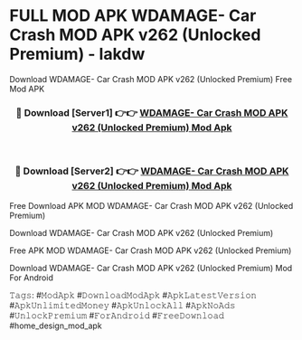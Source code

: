 # FULL MOD APK WDAMAGE- Car Crash MOD APK v262 (Unlocked Premium) - lakdw
Download WDAMAGE- Car Crash MOD APK v262 (Unlocked Premium) Free Mod APK

<div align="center">
<h3>🔴 Download [Server1] 👉👉 <a href="https://apk-comot.site?title=WDAMAGE-_Car_Crash_MOD_APK_v262_(Unlocked_Premium)">WDAMAGE- Car Crash MOD APK v262 (Unlocked Premium) Mod Apk</a></h3><br>

<h3>🔴 Download [Server2] 👉👉 <a href="https://apk-comot.site?title=WDAMAGE-_Car_Crash_MOD_APK_v262_(Unlocked_Premium)">WDAMAGE- Car Crash MOD APK v262 (Unlocked Premium) Mod Apk</a></h3>
</div>


Free Download APK MOD WDAMAGE- Car Crash MOD APK v262 (Unlocked Premium)

Download WDAMAGE- Car Crash MOD APK v262 (Unlocked Premium) 

Free APK MOD WDAMAGE- Car Crash MOD APK v262 (Unlocked Premium) 

Download WDAMAGE- Car Crash MOD APK v262 (Unlocked Premium) Mod For Android

𝚃𝚊𝚐𝚜: #𝙼𝚘𝚍𝙰𝚙𝚔 #𝙳𝚘𝚠𝚗𝚕𝚘𝚊𝚍𝙼𝚘𝚍𝙰𝚙𝚔 #𝙰𝚙𝚔𝙻𝚊𝚝𝚎𝚜𝚝𝚅𝚎𝚛𝚜𝚒𝚘𝚗 #𝙰𝚙𝚔𝚄𝚗𝚕𝚒𝚖𝚒𝚝𝚎𝚍𝙼𝚘𝚗𝚎𝚢 #𝙰𝚙𝚔𝚄𝚗𝚕𝚘𝚌𝚔𝙰𝚕𝚕 #𝙰𝚙𝚔𝙽𝚘𝙰𝚍𝚜 #𝚄𝚗𝚕𝚘𝚌𝚔𝙿𝚛𝚎𝚖𝚒𝚞𝚖 #𝙵𝚘𝚛𝙰𝚗𝚍𝚛𝚘𝚒𝚍 #𝙵𝚛𝚎𝚎𝙳𝚘𝚠𝚗𝚕𝚘𝚊𝚍 #home_design_mod_apk